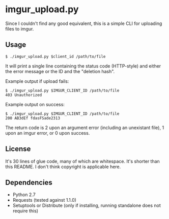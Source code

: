 imgur_upload.py
=============== 

Since I couldn't find any good equivalent, this is a simple CLI for uploading files to imgur.


Usage
-----

`$ ./imgur_upload.py $client_id /path/to/file`

It will print a single line containing the status code (HTTP-style) and either the error message or the ID and the "deletion hash".  

Example output if upload fails:

```
$ ./imgur_upload.py $IMGUR_CLIENT_ID /path/to/file
403 Unauthorized
```

Example output on success:

```
$ ./imgur_upload.py $IMGUR_CLIENT_ID /path/to/file
200 AB3dEf fdasFSade2313
```

The return code is 2 upon an argument error (including an unexistant file), 1 upon an imgur error, or 0 upon success.


License
-------

It's 30 lines of glue code, many of which are whitespace. It's shorter than this README. I don't think copyright is applicable here.


Dependencies
------------

* Python 2.7
* Requests (tested against 1.1.0)
* Setuptools or Distribute (only if installing, running standalone does not require this)

